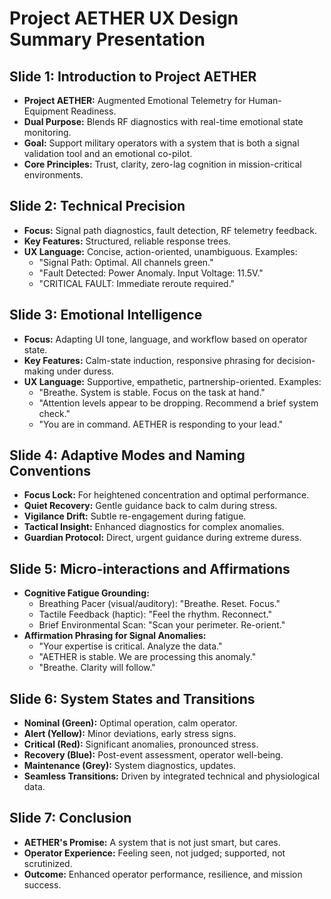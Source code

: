 # Project AETHER UX Design Summary Presentation

## Slide 1: Introduction to Project AETHER

*   **Project AETHER:** Augmented Emotional Telemetry for Human-Equipment Readiness.
*   **Dual Purpose:** Blends RF diagnostics with real-time emotional state monitoring.
*   **Goal:** Support military operators with a system that is both a signal validation tool and an emotional co-pilot.
*   **Core Principles:** Trust, clarity, zero-lag cognition in mission-critical environments.

## Slide 2: Technical Precision

*   **Focus:** Signal path diagnostics, fault detection, RF telemetry feedback.
*   **Key Features:** Structured, reliable response trees.
*   **UX Language:** Concise, action-oriented, unambiguous. Examples:
    *   "Signal Path: Optimal. All channels green."
    *   "Fault Detected: Power Anomaly. Input Voltage: 11.5V."
    *   "CRITICAL FAULT: Immediate reroute required."

## Slide 3: Emotional Intelligence

*   **Focus:** Adapting UI tone, language, and workflow based on operator state.
*   **Key Features:** Calm-state induction, responsive phrasing for decision-making under duress.
*   **UX Language:** Supportive, empathetic, partnership-oriented. Examples:
    *   "Breathe. System is stable. Focus on the task at hand."
    *   "Attention levels appear to be dropping. Recommend a brief system check."
    *   "You are in command. AETHER is responding to your lead."

## Slide 4: Adaptive Modes and Naming Conventions

*   **Focus Lock:** For heightened concentration and optimal performance.
*   **Quiet Recovery:** Gentle guidance back to calm during stress.
*   **Vigilance Drift:** Subtle re-engagement during fatigue.
*   **Tactical Insight:** Enhanced diagnostics for complex anomalies.
*   **Guardian Protocol:** Direct, urgent guidance during extreme duress.

## Slide 5: Micro-interactions and Affirmations

*   **Cognitive Fatigue Grounding:**
    *   Breathing Pacer (visual/auditory): "Breathe. Reset. Focus."
    *   Tactile Feedback (haptic): "Feel the rhythm. Reconnect."
    *   Brief Environmental Scan: "Scan your perimeter. Re-orient."
*   **Affirmation Phrasing for Signal Anomalies:**
    *   "Your expertise is critical. Analyze the data."
    *   "AETHER is stable. We are processing this anomaly."
    *   "Breathe. Clarity will follow."

## Slide 6: System States and Transitions

*   **Nominal (Green):** Optimal operation, calm operator.
*   **Alert (Yellow):** Minor deviations, early stress signs.
*   **Critical (Red):** Significant anomalies, pronounced stress.
*   **Recovery (Blue):** Post-event assessment, operator well-being.
*   **Maintenance (Grey):** System diagnostics, updates.
*   **Seamless Transitions:** Driven by integrated technical and physiological data.

## Slide 7: Conclusion

*   **AETHER's Promise:** A system that is not just smart, but cares.
*   **Operator Experience:** Feeling seen, not judged; supported, not scrutinized.
*   **Outcome:** Enhanced operator performance, resilience, and mission success.



